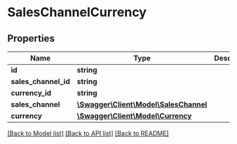 # SalesChannelCurrency

## Properties
Name | Type | Description | Notes
------------ | ------------- | ------------- | -------------
**id** | **string** |  | [optional] 
**sales_channel_id** | **string** |  | 
**currency_id** | **string** |  | 
**sales_channel** | [**\Swagger\Client\Model\SalesChannel**](SalesChannel.md) |  | [optional] 
**currency** | [**\Swagger\Client\Model\Currency**](Currency.md) |  | [optional] 

[[Back to Model list]](../../README.md#documentation-for-models) [[Back to API list]](../../README.md#documentation-for-api-endpoints) [[Back to README]](../../README.md)


